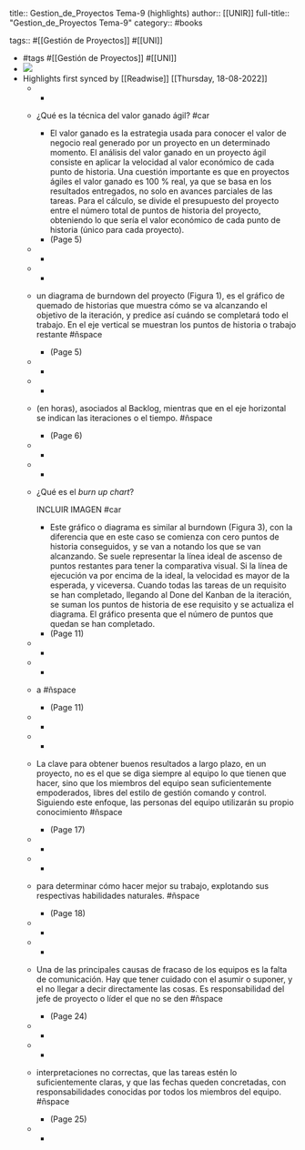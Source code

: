 title:: Gestion_de_Proyectos Tema-9 (highlights)
author:: [[UNIR]]
full-title:: "Gestion_de_Proyectos Tema-9"
category:: #books

tags:: #[[Gestión de Proyectos]] #[[UNI]]

- #tags #[[Gestión de Proyectos]] #[[UNI]]
- ![](https://readwise-assets.s3.amazonaws.com/media/uploaded_book_covers/profile_22942/66b816fe-4b33-4e3e-950e-6714a863f7e6.jpg)
- Highlights first synced by [[Readwise]] [[Thursday, 18-08-2022]]
	- -
	- ¿Qué es la técnica del valor ganado ágil? #car
		- El valor ganado es la estrategia usada para conocer el valor de negocio real generado por  un  proyecto  en  un  determinado  momento.  El  análisis  del  valor  ganado  en  un proyecto ágil consiste en aplicar la velocidad al valor económico de cada punto de historia. Una cuestión importante es que en proyectos ágiles el valor ganado es 100 % real, ya  que  se  basa  en  los  resultados  entregados,  no  solo  en  avances  parciales  de  las tareas. Para el cálculo, se divide el presupuesto del proyecto entre el número total de puntos de historia del proyecto, obteniendo lo que sería el valor económico de cada punto de historia (único para cada proyecto).
		- (Page 5)
	- -
	- -
	- un  diagrama  de burndown del proyecto (Figura 1), es el gráfico de quemado de historias que muestra cómo se va alcanzando el objetivo de la iteración, y predice así cuándo se completará todo el trabajo. En el eje vertical se muestran los puntos de historia o trabajo restante #ñspace
		- (Page 5)
	- -
	- -
	- (en  horas),  asociados  al  Backlog,  mientras  que  en  el  eje  horizontal  se  indican  las iteraciones o el tiempo. #ñspace
		- (Page 6)
	- -
	- -
	- ¿Qué es el *burn up chart*?
	  
	  INCLUIR IMAGEN #car
		- Este gráfico o diagrama es similar al burndown (Figura 3), con la diferencia que en este caso se comienza con cero puntos de historia conseguidos, y se van a notando los que se van alcanzando. Se suele representar la línea ideal de ascenso de puntos restantes para tener la comparativa visual. Si la línea de ejecución va por encima de la ideal, la velocidad es mayor de la esperada, y viceversa. Cuando todas las tareas de un  requisito  se  han  completado,  llegando  al  Done  del  Kanban  de  la  iteración,  se suman los puntos de historia de ese requisito y se actualiza el diagrama. El gráfico presenta que el número de puntos que quedan se han completado.
		- (Page 11)
	- -
	- -
	- a #ñspace
		- (Page 11)
	- -
	- -
	- La clave para obtener buenos resultados a largo plazo, en un proyecto, no es el que se diga siempre al equipo lo que tienen que hacer, sino que los miembros del equipo sean suficientemente empoderados, libres del estilo de gestión comando y control. Siguiendo este enfoque, las personas del equipo utilizarán su propio conocimiento #ñspace
		- (Page 17)
	- -
	- -
	- para  determinar  cómo  hacer  mejor  su  trabajo,  explotando  sus  respectivas habilidades naturales. #ñspace
		- (Page 18)
	- -
	- -
	- Una de las principales causas de fracaso de los equipos es la falta de comunicación. Hay que tener cuidado con el asumir o suponer, y el no llegar a decir directamente las  cosas.  Es  responsabilidad  del  jefe  de  proyecto  o  líder  el  que  no  se  den #ñspace
		- (Page 24)
	- -
	- -
	- interpretaciones no correctas, que las tareas estén lo suficientemente claras, y que las  fechas  queden  concretadas,  con  responsabilidades  conocidas  por  todos  los miembros del equipo. #ñspace
		- (Page 25)
	- -